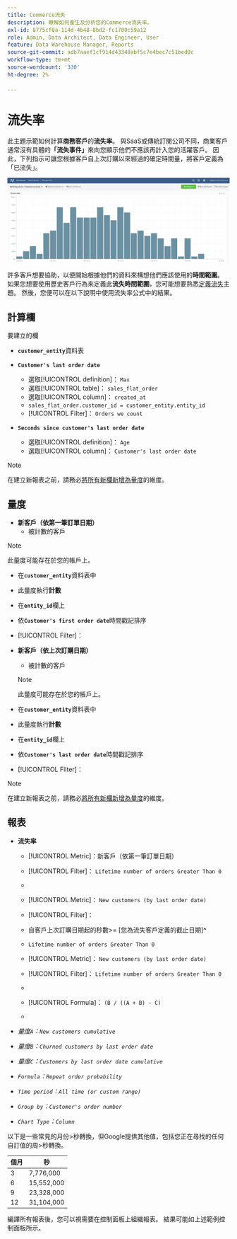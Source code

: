 ```yaml
---
title: Commerce流失
description: 瞭解如何產生及分析您的Commerce流失率。
exl-id: 8775cf0a-114d-4b48-8bd2-fc1700c59a12
role: Admin, Data Architect, Data Engineer, User
feature: Data Warehouse Manager, Reports
source-git-commit: adb7aaef1cf914d43348abf5c7e4bec7c51bed0c
workflow-type: tm+mt
source-wordcount: '330'
ht-degree: 2%

---
```


# 流失率

此主題示範如何計算&#x200B;**商務客戶**&#x200B;的&#x200B;**流失率**。 與SaaS或傳統訂閱公司不同，商業客戶通常沒有具體的&#x200B;**「流失事件」**&#x200B;來向您顯示他們不應該再計入您的活躍客戶。 因此，下列指示可讓您根據客戶自上次訂購以來經過的確定時間量，將客戶定義為「已流失」。

![](../../assets/Churn_rate_image.png)

許多客戶想要協助，以便開始根據他們的資料來構想他們應該使用的&#x200B;**時間範圍**。 如果您想要使用歷史客戶行為來定義此&#x200B;**流失時間範圍**，您可能想要熟悉[定義流失](../analysis/define-cust-churn.md)主題。 然後，您便可以在以下說明中使用流失率公式中的結果。

## 計算欄

要建立的欄

* **`customer_entity`**&#x200B;資料表
* **`Customer's last order date`**
   * 選取[!UICONTROL definition]： `Max`
   * 選取[!UICONTROL table]： `sales_flat_order`
   * 選取[!UICONTROL column]： `created_at`
   * `sales_flat_order.customer_id = customer_entity.entity_id`
   * [!UICONTROL Filter]： `Orders we count`

* **`Seconds since customer's last order date`**
   * 選取[!UICONTROL definition]： `Age`
   * 選取[!UICONTROL column]： `Customer's last order date`

>[!NOTE]
>
>在建立新報表之前，請務必[將所有新欄新增為量度](../data-warehouse-mgr/manage-data-dimensions-metrics.md)的維度。

## 量度

* **新客戶（依第一筆訂單日期）**
   * 被計數的客戶

>[!NOTE]
>
>此量度可能存在於您的帳戶上。

* 在&#x200B;**`customer_entity`**&#x200B;資料表中
* 此量度執行&#x200B;**計數**
* 在&#x200B;**`entity_id`**&#x200B;欄上
* 依&#x200B;**`Customer's first order date`**&#x200B;時間戳記排序
* [!UICONTROL Filter]：

* **新客戶（依上次訂購日期）**
   * 被計數的客戶

  >[!NOTE]
  >
  >此量度可能存在於您的帳戶上。

* 在&#x200B;**`customer_entity`**&#x200B;資料表中
* 此量度執行&#x200B;**計數**
* 在&#x200B;**`entity_id`**&#x200B;欄上
* 依&#x200B;**`Customer's last order date`**&#x200B;時間戳記排序
* [!UICONTROL Filter]：

>[!NOTE]
>
>在建立新報表之前，請務必[將所有新欄新增為量度](../data-warehouse-mgr/manage-data-dimensions-metrics.md)的維度。

## 報表

* **流失率**
   * [!UICONTROL Metric]：新客戶（依第一筆訂單日期）
   * [!UICONTROL Filter]： `Lifetime number of orders Greater Than 0`
   * &#x200B;

     [!UICONTROL Perspective]: `Cumulative`
   * [!UICONTROL Metric]： `New customers (by last order date)`
   * [!UICONTROL Filter]：
   * 自客戶上次訂購日期起的秒數>= [您為流失客戶定義的截止日期&#x200B;]&#x200B;**`^`**
   * `Lifetime number of orders Greater Than 0`

   * [!UICONTROL Metric]： `New customers (by last order date)`
   * [!UICONTROL Filter]： `Lifetime number of orders Greater Than 0`
   * &#x200B;

     [!UICONTROL Perspective]: Cumulative
   * [!UICONTROL Formula]： `(B / ((A + B) - C)`
   * &#x200B;

     [!UICONTROL Format]: Percentage

* *量度`A`：`New customers cumulative`*
* *量度`B`：`Churned customers by last order date`*
* *量度`C`：`Customers by last order date cumulative`*
* *`Formula`：`Repeat order probability`*
* *`Time period`：`All time (or custom range)`*
* *`Group by`：`Customer's order number`*
* *`Chart Type`：`Column`*

以下是一些常見的月份>秒轉換，但Google提供其他值，包括您正在尋找的任何自訂值的周>秒轉換。

| **個月** | **秒** |
|---|---|
| 3 | 7,776,000 |
| 6 | 15,552,000 |
| 9 | 23,328,000 |
| 12 | 31,104,000 |

編譯所有報表後，您可以視需要在控制面板上組織報表。 結果可能如上述範例控制面板所示。
